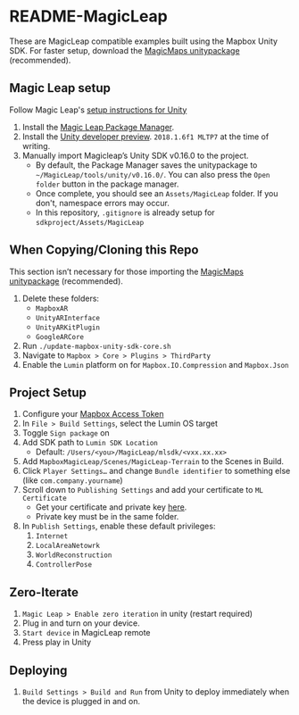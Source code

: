 # README-MagicLeap

These are MagicLeap compatible examples built using the Mapbox Unity SDK. For faster setup, download the [MagicMaps unitypackage](www.mapbox.com/ar) (recommended).

## Magic Leap setup
Follow Magic Leap's [setup instructions for Unity](https://creator.magicleap.com/learn/guides/sdk-unity-installing-and-configuring)
  1. Install the [Magic Leap Package Manager](https://creator.magicleap.com/downloads/lumin-sdk/overview).
  1. Install the [Unity developer preview](https://unity3d.com/partners/magicleap). `2018.1.6f1 MLTP7` at the time of writing. 
  1. Manually import Magicleap’s Unity SDK v0.16.0 to the project. 
     - By default, the Package Manager saves the unitypackage to `~/MagicLeap/tools/unity/v0.16.0/`. You can also press the `Open folder` button in the package manager.
     - Once complete, you should see an `Assets/MagicLeap` folder. If you don't, namespace errors may occur.
     - In this repository, `.gitignore` is already setup for `sdkproject/Assets/MagicLeap`

## When Copying/Cloning this Repo
This section isn’t necessary for those importing the [MagicMaps unitypackage](www.mapbox.com/ar) (recommended).
1. Delete these folders:
   - `MapboxAR`
   - `UnityARInterface`
   - `UnityARKitPlugin`
   - `GoogleARCore`
1. Run `./update-mapbox-unity-sdk-core.sh`
1. Navigate to `Mapbox > Core > Plugins > ThirdParty`
3. Enable the `Lumin` platform on for `Mapbox.IO.Compression` and `Mapbox.Json`


## Project Setup
1. Configure your [Mapbox Access Token](https://www.mapbox.com/install/unity/permission/)
2. In `File > Build Settings`, select the Lumin OS target
2. Toggle `Sign package` on
3. Add SDK path to `Lumin SDK Location`
   - Default: `/Users/<you>/MagicLeap/mlsdk/<vxx.xx.xx>`
3. Add `MapboxMagicLeap/Scenes/MagicLeap-Terrain` to the Scenes in Build.
4. Click `Player Settings…` and change `Bundle identifier` to something else (like `com.company.yourname`)
5. Scroll down to `Publishing Settings` and add your certificate to `ML Certificate`
   - Get your certificate and private key [here](https://creator.magicleap.com/dashboard/8167cd1f-9248-413c-9bcd-e6b2502f2f5f/certificates).
   - Private key must be in the same folder.
6. In `Publish Settings`, enable these default privileges:
   1. `Internet`
   2. `LocalAreaNetowrk`
   3. `WorldReconstruction`
   4. `ControllerPose`

## Zero-Iterate

1. `Magic Leap > Enable zero iteration` in unity (restart required)
2. Plug in and turn on your device.
2. `Start device` in MagicLeap remote
3. Press play in Unity

## Deploying

1. `Build Settings > Build and Run` from Unity to deploy immediately when the device is plugged in and on.
